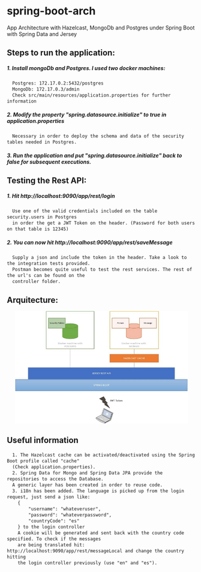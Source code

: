 # spring-boot-arch
 App Architecture with Hazelcast, MongoDb and Postgres under Spring Boot with Spring Data and Jersey

## **Steps to run the application:**
##### 1. Install mongoDb and Postgres. I used two docker machines:
      Postgres: 172.17.0.2:5432/postgres
      MongoDb: 172.17.0.3/admin 
      Check src/main/resources/application.properties for further information
##### 2. Modify the property "spring.datasource.initialize" to true in _application.properties_ 
      Necessary in order to deploy the schema and data of the security tables needed in Postgres.
##### 3. Run the application and put "spring.datasource.initialize" back to false for subsequent executions.

## Testing the Rest API:
##### 1. Hit http://localhost:9090/app/rest/login
      Use one of the valid credentials included on the table security.users in Postgres 
      in order the get a JWT Token on the header. (Password for both users on that table is 12345)
      
##### 2. You can now hit http://localhost:9090/app/rest/saveMessage 
      Supply a json and include the token in the header. Take a look to the integration tests provided. 
      Postman becomes quite useful to test the rest services. The rest of the url's can be found on the 
      controller folder.

## **Arquitecture:**

<p align="center">
  <img width="460" height="300" src="docs/arq.jpg">
</p>

## **Useful information**
      1. The Hazelcast cache can be activated/deactivated using the Spring Boot profile called "cache" 
      (Check application.properties).
      2. Spring Data for Mongo and Spring Data JPA provide the repositories to access the Database. 
      A generic layer has been created in order to reuse code.
      3. i18n has been added. The language is picked up from the login request, just send a json like:
      	{
			"username": "whateveruser",
			"password": "whateverpassword",
			"countryCode": "es"	
		} to the login controller
		A cookie will be generated and sent back with the country code specified. To check if the messages
		are being translated hit: http://localhost:9090/app/rest/messageLocal and change the country hitting
		the login controller previously (use "en" and "es").
